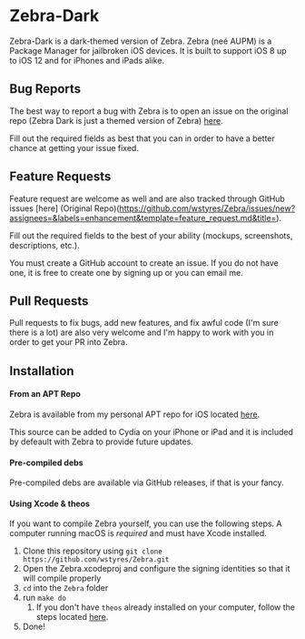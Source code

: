 # Zebra-Dark
Zebra-Dark is a dark-themed version of Zebra. Zebra (neé AUPM) is a Package Manager for jailbroken iOS devices. It is built to support iOS 8 up to iOS 12 and for iPhones and iPads alike.

## Bug Reports
The best way to report a bug with Zebra is to open an issue on the original repo (Zebra Dark is just a themed version of Zebra) [here](https://github.com/wstyres/Zebra/issues/new?assignees=wstyres&labels=bug&template=bug_report.md&title=).

Fill out the required fields as best that you can in order to have a better chance at getting your issue fixed.

## Feature Requests
Feature request are welcome as well and are also tracked through GitHub issues [here] (Original Repo)(https://github.com/wstyres/Zebra/issues/new?assignees=&labels=enhancement&template=feature_request.md&title=).

Fill out the required fields to the best of your ability (mockups, screenshots, descriptions, etc.).

You must create a GitHub account to create an issue. If you do not have one, it is free to create one by signing up or you can email me.

## Pull Requests
Pull requests to fix bugs, add new features, and fix awful code (I'm sure there is a lot) are also very welcome and I'm happy to work with you in order to get your PR into Zebra.

## Installation
#### From an APT Repo
Zebra is available from my personal APT repo for iOS located [here](https://navanchauhan.github.io/repo).

This source can be added to Cydia on your iPhone or iPad and it is included by defeault with Zebra to provide future updates.

#### Pre-compiled debs
Pre-compiled debs are available via GitHub releases, if that is your fancy.

#### Using Xcode & theos
If you want to compile Zebra yourself, you can use the following steps. A computer running macOS is _required_ and must have Xcode installed.

1. Clone this repository using `git clone https://github.com/wstyres/Zebra.git`
2. Open the Zebra.xcodeproj and configure the signing identities so that it will compile properly
3. `cd` into the `Zebra` folder
4. run `make do`
   1. If you don't have `theos` already installed on your computer, follow the steps located [here](https://github.com/theos/theos/wiki/Installation).
5. Done!
